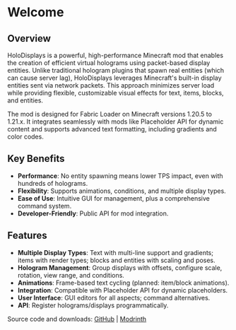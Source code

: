 # Welcome

## Overview

HoloDisplays is a powerful, high-performance Minecraft mod that enables the creation of efficient virtual holograms using packet-based display entities. Unlike traditional hologram plugins that spawn real entities (which can cause server lag), HoloDisplays leverages Minecraft's built-in display entities sent via network packets. This approach minimizes server load while providing flexible, customizable visual effects for text, items, blocks, and entities.

The mod is designed for Fabric Loader on Minecraft versions 1.20.5 to 1.21.x. It integrates seamlessly with mods like Placeholder API for dynamic content and supports advanced text formatting, including gradients and color codes.

## Key Benefits

* **Performance**: No entity spawning means lower TPS impact, even with hundreds of holograms.
* **Flexibility**: Supports animations, conditions, and multiple display types.
* **Ease of Use**: Intuitive GUI for management, plus a comprehensive command system.
* **Developer-Friendly**: Public API for mod integration.

## Features

* **Multiple Display Types**: Text with multi-line support and gradients; items with render types; blocks and entities with scaling and poses.
* **Hologram Management**: Group displays with offsets, configure scale, rotation, view range, and conditions.
* **Animations**: Frame-based text cycling (planned: item/block animations).
* **Integration**: Compatible with Placeholder API for dynamic placeholders.
* **User Interface**: GUI editors for all aspects; command alternatives.
* **API**: Register holograms/displays programmatically.

Source code and downloads: [GitHub](https://github.com/Furq07/HoloDisplays) | [Modrinth](https://modrinth.com/mod/holodisplays)
